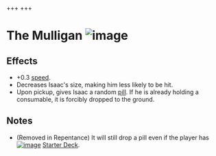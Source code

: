 +++
+++

 # The Mulligan ![image](/image/The_Mulligan.png) 


Effects
---------


* +0.3 [speed](/wiki/Speed "Speed").
* Decreases Isaac's size, making him less likely to be hit.
* Upon pickup, gives Isaac a random [pill](/wiki/Pill "Pill"). If he is already holding a consumable, it is forcibly dropped to the ground.


Notes
-------


* (Removed in Repentance) It will still drop a pill even if the player has [![image](/image/Starter_Deck.png)](/wiki/Starter_Deck "Starter Deck") [Starter Deck](/wiki/Starter_Deck "Starter Deck").


